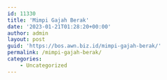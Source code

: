 ```yaml
---
id: 11330
title: 'Mimpi Gajah Berak'
date: '2023-01-21T01:28:20+00:00'
author: admin
layout: post
guid: 'https://bos.awn.biz.id/mimpi-gajah-berak/'
permalink: /mimpi-gajah-berak/
categories:
    - Uncategorized
---
```


